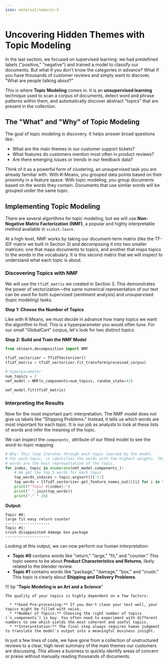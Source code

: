 ```yaml
---
icon: material/numeric-5
---
```

# Uncovering Hidden Themes with Topic Modeling

In the last section, we focused on supervised learning: we had predefined labels ("positive," "negative") and trained a model to classify our documents. But what if you don't know the categories in advance? What if you have thousands of customer reviews and simply want to discover, "What are people talking about?"

This is where **Topic Modeling** comes in. It is an **unsupervised learning** technique used to scan a corpus of documents, detect word and phrase patterns within them, and automatically discover abstract "topics" that are present in the collection.

## The "What" and "Why" of Topic Modeling

The goal of topic modeling is discovery. It helps answer broad questions like:

  * What are the main themes in our customer support tickets?
  * What features do customers mention most often in product reviews?
  * Are there emerging issues or trends in our feedback data?

Think of it as a powerful form of clustering, an unsupervised task you are already familiar with. With K-Means, you grouped data points based on their proximity in a feature space. With topic modeling, you group documents based on the words they contain. Documents that use similar words will be grouped under the same topic.

## Implementing Topic Modeling

There are several algorithms for topic modeling, but we will use **Non-Negative Matrix Factorization (NMF)**, a popular and highly interpretable method available in `scikit-learn`.

At a high level, NMF works by taking our document-term matrix (like the TF-IDF matrix we built in Section 3) and decomposing it into two smaller matrices: one that maps documents to topics, and another that maps topics to the words in the vocabulary. It is this second matrix that we will inspect to understand what each topic is about.

### **Discovering Topics with NMF**

We will use the `tfidf_matrix` we created in Section 3. This demonstrates the power of vectorization—the same numerical representation of our text can be used for both supervised (sentiment analysis) and unsupervised (topic modeling) tasks.

**Step 1: Choose the Number of Topics**

Like with K-Means, we must decide in advance how many topics we want the algorithm to find. This is a hyperparameter you would often tune. For our small "GlobalCart" corpus, let's look for two distinct topics.

**Step 2: Build and Train the NMF Model**

 ```python
 from sklearn.decomposition import NMF

 tfidf_vectorizer = TfidfVectorizer()
 tfidf_matrix = tfidf_vectorizer.fit_transform(processed_corpus)
 
 # hyperparameter
 num_topics = 2
 nmf_model = NMF(n_components=num_topics, random_state=42)
 
 nmf_model.fit(tfidf_matrix)
 ```

### Interpreting the Results

Now for the most important part: interpretation. The NMF model does not give us labels like "Shipping Problems." Instead, it tells us which words are most important for each topic. It is our job as analysts to look at these lists of words and infer the meaning of the topic.

We can inspect the `components_` attribute of our fitted model to see the word-to-topic mapping.

```python
# Why: This loop iterates through each topic learned by the model.
# For each topic, it identifies the words with the highest weights. These
# words are the most representative of the topic.
for index, topic in enumerate(nmf_model.components_):
    # We get the top 5 words for each topic
    top_words_indices = topic.argsort()[-5:]
    top_words = [tfidf_vectorizer.get_feature_names_out()[i] for i in top_words_indices]
    print(f"Topic #{index}:")
    print(" ".join(top_words))
    print("-" * 20)
```

**Output:**

```
Topic #0:
large fit easy return counter
--------------------
Topic #1:
crush disappointed damage box package
--------------------
```

Looking at this output, we can now perform our human interpretation:

  * **Topic \#0** contains words like "return," "large," "fit," and "counter." 
    This topic seems to be about **Product Characteristics and Returns**, 
    likely related to the blender review.
  * **Topic \#1** contains words like "package," "damage," "box," and "crush." 
    This topic is clearly about **Shipping and Delivery Problems**.

!!! tip "**Topic Modeling is an Art and a Science**"

    The quality of your topics is highly dependent on a few factors:

      * **Good Pre-processing:** If you don't clean your text well, your topics might be filled with noise.
      * **Number of Topics:** Choosing the right number of topics (`n_components`) is key. You often need to experiment with different numbers to see which yields the most coherent and useful topics.
      * **Interpretation:** The final step always requires human judgment to translate the model's output into a meaningful business insight.

In just a few lines of code, we have gone from a collection of unstructured reviews to a clear, high-level summary of the main themes our customers are discussing. This allows a business to quickly identify areas of concern or praise without manually reading thousands of documents.
